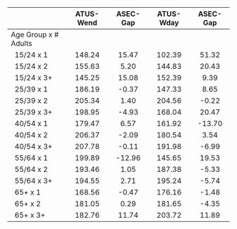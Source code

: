 
|                      |    ATUS-Wend |     ASEC-Gap |    ATUS-Wday |     ASEC-Gap |
| -------------------- | :----------: | :----------: | :----------: | :----------: |
| Age Group x # Adults |              |              |              |              |
| &nbsp;&nbsp;15/24 x 1 |       148.24 |        15.47 |       102.39 |        51.32 |
| &nbsp;&nbsp;15/24 x 2 |       155.63 |         5.20 |       144.83 |        20.43 |
| &nbsp;&nbsp;15/24 x 3+ |       145.25 |        15.08 |       152.39 |         9.39 |
| &nbsp;&nbsp;25/39 x 1 |       186.19 |        -0.37 |       147.33 |         8.65 |
| &nbsp;&nbsp;25/39 x 2 |       205.34 |         1.40 |       204.56 |        -0.22 |
| &nbsp;&nbsp;25/39 x 3+ |       198.95 |        -4.93 |       168.04 |        20.47 |
| &nbsp;&nbsp;40/54 x 1 |       179.47 |         6.57 |       161.92 |       -13.70 |
| &nbsp;&nbsp;40/54 x 2 |       206.37 |        -2.09 |       180.54 |         3.54 |
| &nbsp;&nbsp;40/54 x 3+ |       207.78 |        -0.11 |       191.98 |        -6.99 |
| &nbsp;&nbsp;55/64 x 1 |       199.89 |       -12.96 |       145.65 |        19.53 |
| &nbsp;&nbsp;55/64 x 2 |       193.46 |         1.05 |       187.38 |        -5.33 |
| &nbsp;&nbsp;55/64 x 3+ |       194.55 |         2.71 |       195.24 |        -5.74 |
| &nbsp;&nbsp;65+ x 1  |       168.56 |        -0.47 |       176.16 |        -1.48 |
| &nbsp;&nbsp;65+ x 2  |       181.05 |         0.29 |       181.65 |        -4.35 |
| &nbsp;&nbsp;65+ x 3+ |       182.76 |        11.74 |       203.72 |        11.89 |

